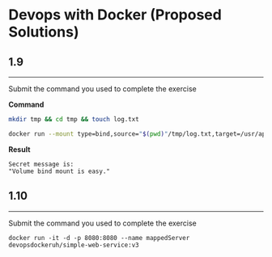 # Devops with Docker (Proposed Solutions)

## 1.9
___
Submit the command you used to complete the exercise

**Command**
```bash
mkdir tmp && cd tmp && touch log.txt

docker run --mount type=bind,source="$(pwd)"/tmp/log.txt,target=/usr/app/logs.txt devopsdockeruh/first_volume_exercise
```

**Result**
```console
Secret message is:
"Volume bind mount is easy."
```

## 1.10
___
Submit the command you used to complete the exercise

```Shell
docker run -it -d -p 8080:8080 --name mappedServer devopsdockeruh/simple-web-service:v3 
```